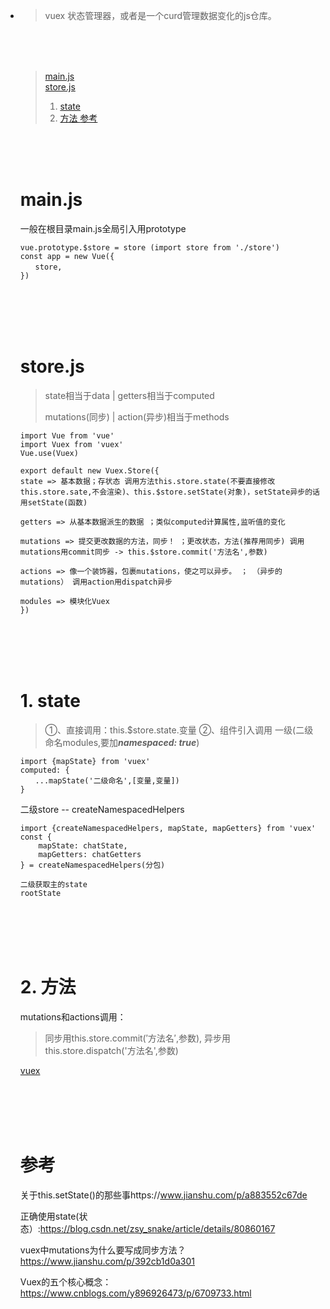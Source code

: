 ﻿- > vuex 状态管理器，或者是一个curd管理数据变化的js仓库。


  <br/><br/><br/>

  > <a href="#h1"> main.js </a><br/>
  > <a href="#h2"> store.js </a><br/>
  >
  > 1. <a href="#h3"> state  </a>
  > 2. <a href="#h4"> 方法  </a>
  >    <a href="#ck"> 参考 </a>

  <br/><br/><br/>

  <h1 id="h1"> main.js </h1>

  一般在根目录main.js全局引入用prototype

  ```
  vue.prototype.$store = store (import store from './store')
  const app = new Vue({
  　　store,
  })
  ```


  <br/><br/><br/><br/>

  ## <h1 id="h2"> store.js </h1>

  > state相当于data    |    getters相当于computed    
  >
  > mutations(同步)     |   action(异步)相当于methods

  ```
  import Vue from 'vue'
  import Vuex from 'vuex'
  Vue.use(Vuex)
  
  export default new Vuex.Store({ 
  state => 基本数据；存状态 调用方法this.store.state(不要直接修改this.store.sate,不会渲染)、this.$store.setState(对象)，setState异步的话用setState(函数)
  
  getters => 从基本数据派生的数据 ；类似computed计算属性,监听值的变化
  
  mutations => 提交更改数据的方法，同步！ ；更改状态，方法(推荐用同步) 调用mutations用commit同步 -> this.$store.commit('方法名',参数)
  
  actions => 像一个装饰器，包裹mutations，使之可以异步。 ； （异步的mutations） 调用action用dispatch异步
  
  modules => 模块化Vuex
  })
  ```


  <br/><br/><br/><br/>

  ## <h1 id="h3"> 1. state </h1>

  > ①、直接调用：this.$store.state.变量
  > ②、组件引入调用
  > 一级(二级命名modules,要加***namespaced: true***)

  ```
  import {mapState} from 'vuex'
  computed: {
  　　...mapState('二级命名',[变量,变量])
  }
  ```

  二级store  --  createNamespacedHelpers

  ```
  import {createNamespacedHelpers, mapState, mapGetters} from 'vuex'
  const {
      mapState: chatState,
      mapGetters: chatGetters
  } = createNamespacedHelpers(分包)
  ```

  ```
  二级获取主的state
  rootState
  ```


  <br/><br/><br/><br/>

  ## <h1 id="h4"> 2. 方法 </h1>

  mutations和actions调用：

  > 同步用this.store.commit(′方法名′,参数),
  > 异步用this.store.dispatch('方法名',参数)

  

  [vuex](https://www.cnblogs.com/lgyong/p/10641363.html)

  

  <br/><br/><br/><br/>

  ## <h1 id="ck"> 参考 </h1>

  关于this.setState()的那些事https://www.jianshu.com/p/a883552c67de

  正确使用state(状态）:https://blog.csdn.net/zsy_snake/article/details/80860167

  vuex中mutations为什么要写成同步方法？https://www.jianshu.com/p/392cb1d0a301

  Vuex的五个核心概念：https://www.cnblogs.com/y896926473/p/6709733.html
